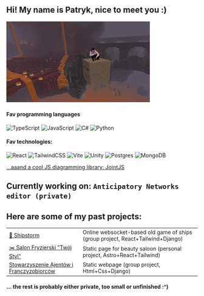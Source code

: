<h2>Hi! My name is Patryk, nice to meet you :)</h2>
<img src="ghastTravel.png" alt="epic photo of me" style="width:75%">

<h4> Fav programming languages </h4>

![TypeScript](https://img.shields.io/badge/typescript-%23007ACC.svg?style=for-the-badge&logo=typescript&logoColor=white)
![JavaScript](https://img.shields.io/badge/javascript-%23323330.svg?style=for-the-badge&logo=javascript&logoColor=%23F7DF1E)
![C#](https://img.shields.io/badge/c%23-%23239120.svg?style=for-the-badge&logo=c-sharp&logoColor=white)
![Python](https://img.shields.io/badge/python-3670A0?style=for-the-badge&logo=python&logoColor=ffdd54)

<h4> Fav technologies: </h4>
<div>

  ![React](https://img.shields.io/badge/react-%2320232a.svg?style=for-the-badge&logo=react&logoColor=%2361DAFB)
  ![TailwindCSS](https://img.shields.io/badge/tailwindcss-%2338B2AC.svg?style=for-the-badge&logo=tailwind-css&logoColor=white)
  ![Vite](https://img.shields.io/badge/vite-%23646CFF.svg?style=for-the-badge&logo=vite&logoColor=white)
  ![Unity](https://img.shields.io/badge/unity-%23000000.svg?style=for-the-badge&logo=unity&logoColor=white)
  ![Postgres](https://img.shields.io/badge/postgres-%23316192.svg?style=for-the-badge&logo=postgresql&logoColor=white)
  ![MongoDB](https://img.shields.io/badge/MongoDB-%234ea94b.svg?style=for-the-badge&logo=mongodb&logoColor=white)
  
</div>

[...aaand a cool JS diagramming library: JointJS](https://www.jointjs.com) 
<h2>Currently working on: <code>Anticipatory Networks editor (private)</code></h2>

<h2> Here are some of my past projects: </h2>

|||
| - | - |
| [🚢 Shipstorm](https://github.com/Stateczki/statki-online)  | Online websocket-based old game of ships (group project, React+Tailwind+Django) |
| [✂️ Salon Fryzjerski "Twój Styl"](https://github.com/razogarz/SalonRevamp) | Static page for beauty saloon (personal project, Astro+React+Tailwind) |
|  [Stowarzyszenie Ajentów i Franczyzobiorców](https://github.com/jeisenberger/Razem-Strona)  | Static webpage (group project, Html+Css+Django) |

<h4> ... the rest is probably either private, too small or unfinished  :^) </h4>

<!--
<h2> Stats for interested: </h2>

<div style="display:flex">
  
![Anurag's GitHub stats](https://github-readme-stats.vercel.app/api?username=razogarz&show_icons=true&theme=synthwave)
[![Top Langs](https://github-readme-stats.vercel.app/api/top-langs/?username=razogarz&hide_progress=true_PAT1=)](https://github.com/anuraghazra/github-readme-stats)  

</div>
-->
